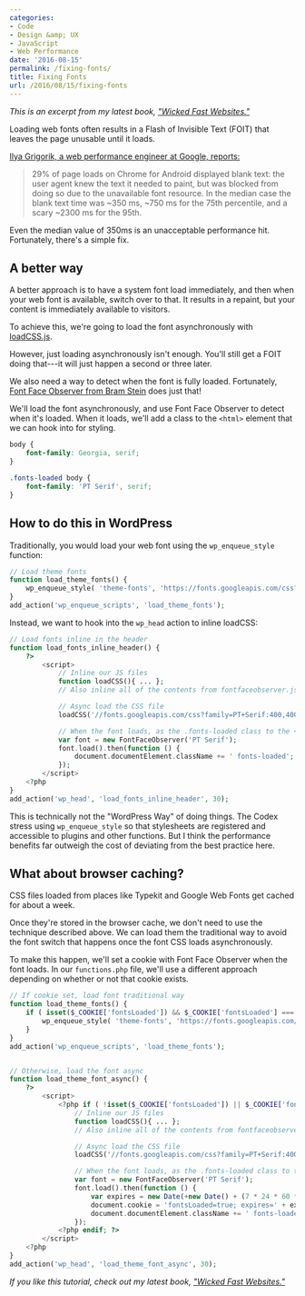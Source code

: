 ```yaml
---
categories:
- Code
- Design &amp; UX
- JavaScript
- Web Performance
date: '2016-08-15'
permalink: /fixing-fonts/
title: Fixing Fonts
url: /2016/08/15/fixing-fonts
---
```


*This is an excerpt from my latest book, ["Wicked Fast Websites."](/wicked-fast-websites/)*

Loading web fonts often results in a Flash of Invisible Text (FOIT) that leaves the page unusable until it loads.

[Ilya Grigorik, a web performance engineer at Google, reports:](https://www.igvita.com/2015/04/10/fixing-the-blank-text-problem/)

> 29% of page loads on Chrome for Android displayed blank text: the user agent knew the text it needed to paint, but was blocked from doing so due to the unavailable font resource. In the median case the blank text time was ~350 ms, ~750 ms for the 75th percentile, and a scary ~2300 ms for the 95th.

Even the median value of 350ms is an unacceptable performance hit. Fortunately, there's a simple fix.

## A better way

A better approach is to have a system font load immediately, and then when your web font is available, switch over to that. It results in a repaint, but your content is immediately available to visitors.

To achieve this, we're going to load the font asynchronously with [loadCSS.js](https://github.com/filamentgroup/loadCSS).

However, just loading asynchronously isn't enough. You'll still get a FOIT doing that---it will just happen a second or three later.

We also need a way to detect when the font is fully loaded. Fortunately, [Font Face Observer from Bram Stein](https://github.com/bramstein/fontfaceobserver) does just that!

We'll load the font asynchronously, and use Font Face Observer to detect when it's loaded. When it loads, we'll add a class to the `<html>` element that we can hook into for styling.

```css
body {
	font-family: Georgia, serif;
}

.fonts-loaded body {
	font-family: 'PT Serif', serif;
}
```

## How to do this in WordPress

Traditionally, you would load your web font using the `wp_enqueue_style` function:

```php
// Load theme fonts
function load_theme_fonts() {
    wp_enqueue_style( 'theme-fonts', 'https://fonts.googleapis.com/css?family=Open+Sans', null, null, 'all' );
}
add_action('wp_enqueue_scripts', 'load_theme_fonts');
```

Instead, we want to hook into the `wp_head` action to inline loadCSS:

```php
// Load fonts inline in the header
function load_fonts_inline_header() {
	?>
		<script>
			// Inline our JS files
			function loadCSS(){ ... };
			// Also inline all of the contents from fontfaceobserver.js

			// Async load the CSS file
			loadCSS('//fonts.googleapis.com/css?family=PT+Serif:400,400italic,700,700italic');

			// When the font loads, as the .fonts-loaded class to the <html> element
			var font = new FontFaceObserver('PT Serif');
			font.load().then(function () {
				document.documentElement.className += ' fonts-loaded';
			});
		</script>
	<?php
}
add_action('wp_head', 'load_fonts_inline_header', 30);
```

This is technically not the "WordPress Way" of doing things. The Codex stress using `wp_enqueue_style` so that stylesheets are registered and accessible to plugins and other functions. But I think the performance benefits far outweigh the cost of deviating from the best practice here.

## What about browser caching?

CSS files loaded from places like Typekit and Google Web Fonts get cached for about a week.

Once they're stored in the browser cache, we don't need to use the technique described above. We can load them the traditional way to avoid the font switch that happens once the font CSS loads asynchronously.

To make this happen, we'll set a cookie with Font Face Observer when the font loads. In our `functions.php` file, we'll use a different approach depending on whether or not that cookie exists.


```php
// If cookie set, load font traditional way
function load_theme_fonts() {
	if ( isset($_COOKIE['fontsLoaded']) && $_COOKIE['fontsLoaded'] === 'true' ) {
    	wp_enqueue_style( 'theme-fonts', 'https://fonts.googleapis.com/css?family=Open+Sans', null, null, 'all' );
    }
}
add_action('wp_enqueue_scripts', 'load_theme_fonts');


// Otherwise, load the font async
function load_theme_font_async() {
	?>
		<script>
			<?php if ( !isset($_COOKIE['fontsLoaded']) || $_COOKIE['fontsLoaded'] !== 'true' ) : ?>
				// Inline our JS files
				function loadCSS(){ ... };
				// Also inline all of the contents from fontfaceobserver.js

				// Async load the CSS file
				loadCSS('//fonts.googleapis.com/css?family=PT+Serif:400,400italic,700,700italic');

				// When the font loads, as the .fonts-loaded class to the <html> element
				var font = new FontFaceObserver('PT Serif');
				font.load().then(function () {
					var expires = new Date(+new Date() + (7 * 24 * 60 * 60 * 1000)).toUTCString();
					document.cookie = 'fontsLoaded=true; expires=' + expires;
					document.documentElement.className += ' fonts-loaded';
				});
			<?php endif; ?>
		</script>
	<?php
}
add_action('wp_head', 'load_theme_font_async', 30);
```

*If you like this tutorial, check out my latest book, ["Wicked Fast Websites."](/wicked-fast-websites/)*